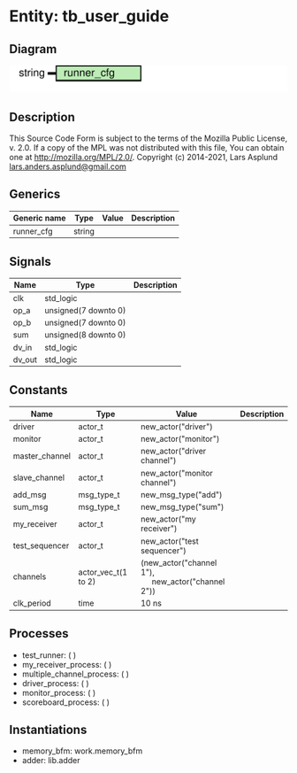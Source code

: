 # Entity: tb_user_guide

## Diagram

![Diagram](tb_user_guide.svg "Diagram")
## Description

This Source Code Form is subject to the terms of the Mozilla Public
License, v. 2.0. If a copy of the MPL was not distributed with this file,
You can obtain one at http://mozilla.org/MPL/2.0/.
Copyright (c) 2014-2021, Lars Asplund lars.anders.asplund@gmail.com
## Generics

| Generic name | Type   | Value | Description |
| ------------ | ------ | ----- | ----------- |
| runner_cfg   | string |       |             |
## Signals

| Name    | Type                 | Description |
| ------- | -------------------- | ----------- |
| clk     | std_logic            |             |
| op_a    | unsigned(7 downto 0) |             |
|  op_b   | unsigned(7 downto 0) |             |
| sum     | unsigned(8 downto 0) |             |
| dv_in   | std_logic            |             |
|  dv_out | std_logic            |             |
## Constants

| Name           | Type                | Value                                                                                 | Description |
| -------------- | ------------------- | ------------------------------------------------------------------------------------- | ----------- |
| driver         | actor_t             |  new_actor("driver")                                                                  |             |
| monitor        | actor_t             |  new_actor("monitor")                                                                 |             |
| master_channel | actor_t             |  new_actor("driver channel")                                                          |             |
| slave_channel  | actor_t             |  new_actor("monitor channel")                                                         |             |
| add_msg        | msg_type_t          |  new_msg_type("add")                                                                  |             |
| sum_msg        | msg_type_t          |  new_msg_type("sum")                                                                  |             |
| my_receiver    | actor_t             |  new_actor("my receiver")                                                             |             |
| test_sequencer | actor_t             |  new_actor("test sequencer")                                                          |             |
| channels       | actor_vec_t(1 to 2) |  (new_actor("channel 1"),<br><span style="padding-left:20px"> new_actor("channel 2")) |             |
| clk_period     | time                |  10 ns                                                                                |             |
## Processes
- test_runner: (  )
- my_receiver_process: (  )
- multiple_channel_process: (  )
- driver_process: (  )
- monitor_process: (  )
- scoreboard_process: (  )
## Instantiations

- memory_bfm: work.memory_bfm
- adder: lib.adder
